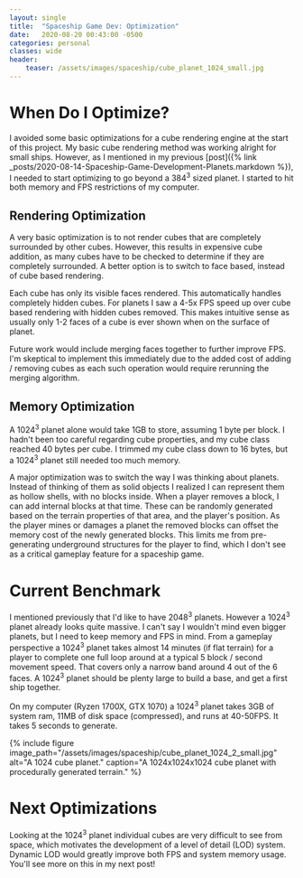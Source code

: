```yaml
---
layout: single
title:  "Spaceship Game Dev: Optimization"
date:   2020-08-20 00:43:00 -0500
categories: personal
classes: wide
header:
    teaser: /assets/images/spaceship/cube_planet_1024_small.jpg
---
```


# When Do I Optimize?
I avoided some basic optimizations for a cube rendering engine at the start of this project. My basic cube rendering method was working alright for small ships. However, as I mentioned in my previous [post]({% link _posts/2020-08-14-Spaceship-Game-Development-Planets.markdown %}), I needed to start optimizing to go beyond a 384<sup>3</sup> sized planet. I started to hit both memory and FPS restrictions of my computer.

## Rendering Optimization
A very basic optimization is to not render cubes that are completely surrounded by other cubes. However, this results in expensive cube addition, as many cubes have to be checked to determine if they are completely surrounded. A better option is to switch to face based, instead of cube based rendering.

Each cube has only its visible faces rendered. This automatically handles completely hidden cubes. For planets I saw a 4-5x FPS speed up over cube based rendering with hidden cubes removed. This makes intuitive sense as usually only 1-2 faces of a cube is ever shown when on the surface of planet.

Future work would include merging faces together to further improve FPS. I'm skeptical to implement this immediately due to the added cost of adding / removing cubes as each such operation would require rerunning the merging algorithm.

## Memory Optimization
A 1024<sup>3</sup> planet alone would take 1GB to store, assuming 1 byte per block. I hadn't been too careful regarding cube properties, and my cube class reached 40 bytes per cube. I trimmed my cube class down to 16 bytes, but a 1024<sup>3</sup> planet still needed too much memory.

A major optimization was to switch the way I was thinking about planets. Instead of thinking of them as solid objects I realized I can represent them as hollow shells, with no blocks inside. When a player removes a block, I can add internal blocks at that time. These can be randomly generated based on the terrain properties of that area, and the player's position. As the player mines or damages a planet the removed blocks can offset the memory cost of the newly generated blocks. This limits me from pre-generating underground structures for the player to find, which I don't see as a critical gameplay feature for a spaceship game.

# Current Benchmark
I mentioned previously that I'd like to have 2048<sup>3</sup> planets. However a 1024<sup>3</sup> planet already looks quite massive. I can't say I wouldn't mind even bigger planets, but I need to keep memory and FPS in mind. From a gameplay perspective a 1024<sup>3</sup> planet takes almost 14 minutes (if flat terrain) for a player to complete one full loop around at a typical 5 block / second movement speed. That covers only a narrow band around 4 out of the 6 faces. A 1024<sup>3</sup> planet should be plenty large to build a base, and get a first ship together.

On my computer (Ryzen 1700X, GTX 1070) a 1024<sup>3</sup> planet takes 3GB of system ram, 11MB of disk space (compressed), and runs at 40-50FPS. It takes 5 seconds to generate. 

{% include figure image_path="/assets/images/spaceship/cube_planet_1024_2_small.jpg" alt="A 1024 cube planet." caption="A 1024x1024x1024 cube planet with procedurally generated terrain." %}

# Next Optimizations
Looking at the 1024<sup>3</sup> planet individual cubes are very difficult to see from space, which motivates the development of a level of detail (LOD) system. Dynamic LOD would greatly improve both FPS and system memory usage. You'll see more on this in my next post!
